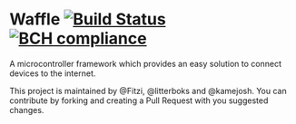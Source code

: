 # Waffle [![Build Status](https://travis-ci.org/kamejosh/waffle.svg?branch=master)](https://travis-ci.org/kamejosh/waffle) [![BCH compliance](https://bettercodehub.com/edge/badge/kamejosh/waffle?branch=master)](https://bettercodehub.com/)

A microcontroller framework which provides an easy solution to connect devices to the internet.

This project is maintained by @Fitzi, @litterboks and @kamejosh. You can contribute by forking and creating a Pull Request with you suggested changes.
